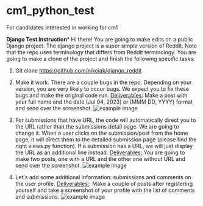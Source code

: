 # cm1_python_test
For candidates interested in working for cm1

**Django Test Instruction***
Hi there! You are going to make edits on a public Django project. The django project is a super simple version of Reddit. Note that the repo uses terminology that differs from Reddit terminology. You are going to make a clone of the project and finish the following specific tasks:

1. Git clone https://github.com/nikolak/django_reddit

2. Make it work.
   There are a couple bugs in the repo. Depending on your version, you are very likely to occur bugs. We expect you to fix these bugs and make the original code run.
   <u> Deliverables:</u> Make a post with your full name and the date (Jul 04, 2023) or (MMM DD, YYYY) format and send over the screenshot.
   ![example image](https://drive.google.com/uc?id=147DRoB2dsmuXi_ABcEapiw-RpWvJoM0m)

3. For submissions that have URL, the code will automatically direct you to the URL rather than the submissions detail page. We are going to change it. When a user clicks on the submission/post from the home page, it will direct them to the detailed submission page (please find the right views.py function). If a submission has a URL, we will just display the URL as an additional line instead.
   <u> Deliverables:</u> You are going to make two posts, one with a URL and the other one without URL and send over the screenshot.
   ![example image](https://drive.google.com/uc?id=13TPEmHFWPcXML09gv4GSPOAYUHSx-RLv)

4. Let's add some additional information: submissions and comments on the user profile.
   <u> Deliverables:</u>: Make a couple of posts after registering yourself and take a screenshot of your profile with the list of comments and submissions.
   ![example image](https://drive.google.com/uc?id=1MqkgpmH0VG-_B-0Eq9Bb0Ylo4Pb0MUOZ)
